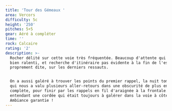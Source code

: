 ```yaml
---
title: 'Tour des Gémeaux '
area: Vercors
difficulty: 5c
height: '250'
pitches: 5+5
gear: Aéré à compléter
time: ''
rock: Calcaire
rating: '2'
description: >-
  Rocher délité sur cette voie très fréquentée. Beaucoup d'attente qui nous a
  bien ralenti, et recherche d'itinéraire pas évidente à la fin de l'escalade
  proprement dite, sur les derniers ressauts. 


  On a aussi galéré à trouver les points du premier rappel, la nuit tombant, ce
  qui nous a valu plusieurs aller-retours dans une obscurité de plus en plus
  complète, pour finir par les rappels en fil d'araignée à la frontale... En
  entendant une cordée qui était toujours à galérer dans la voie à côté.
  Ambiance garantie !
---
```


